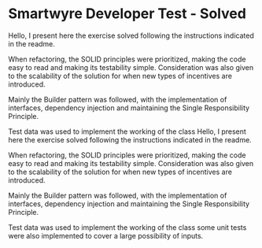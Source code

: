 # Smartwyre Developer Test - Solved

Hello, I present here the exercise solved following the instructions indicated in the readme.

When refactoring, the SOLID principles were prioritized, making the code easy to read and making its testability simple. Consideration was also given to the scalability of the solution for when new types of incentives are introduced.

Mainly the Builder pattern was followed, with the implementation of interfaces, dependency injection and maintaining the Single Responsibility Principle.

Test data was used to implement the working of the class Hello, I present here the exercise solved following the instructions indicated in the readme.

When refactoring, the SOLID principles were prioritized, making the code easy to read and making its testability simple. Consideration was also given to the scalability of the solution for when new types of incentives are introduced.

Mainly the Builder pattern was followed, with the implementation of interfaces, dependency injection and maintaining the Single Responsibility Principle.

Test data was used to implement the working of the class some unit tests were also implemented to cover a large possibility of inputs.
